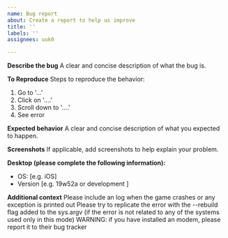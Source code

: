 ```yaml
---
name: Bug report
about: Create a report to help us improve
title: ''
labels: ''
assignees: uuk0

---
```


**Describe the bug**
A clear and concise description of what the bug is.

**To Reproduce**
Steps to reproduce the behavior:
1. Go to '...'
2. Click on '....'
3. Scroll down to '....'
4. See error

**Expected behavior**
A clear and concise description of what you expected to happen.

**Screenshots**
If applicable, add screenshots to help explain your problem.

**Desktop (please complete the following information):**
 - OS: [e.g. iOS]
 - Version [e.g. 19w52a or development <branch name>]

**Additional context**
Please include an log when the game crashes or any exception is printed out
Please try to replicate the error with the --rebuild flag added to the sys.argv (if the error is not related to any of the systems used only in this mode)
WARNING: if you have installed an modem, please report it to their bug tracker
